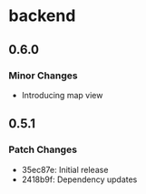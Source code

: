 # backend

## 0.6.0

### Minor Changes

- Introducing map view

## 0.5.1

### Patch Changes

- 35ec87e: Initial release
- 2418b9f: Dependency updates
